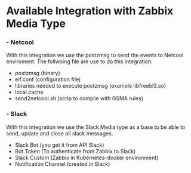 # Available Integration with Zabbix Media Type

### -  Netcool

With this integration we use the postzmsg to send the events to Netcool enviroment. The follwoing file are use to do this integration:

- postzmsg (binary)
- eif.conf (configuration file)
- libraries needed to execute postzmsg (example libfreebl3.so)
- local.cache
- send2netcool.sh (scrip to complie with GSMA rules)

### -  Slack

With this integration we use the Slack Media type as a base to be able to send, update and close all slack messages.

- Slack Bot (you get it from API Slack)
- Bot Token (To authenticate from Zabbix to Slack)
- Slack Custom (Zabbix in Kubernetes-docker environment)
- Notification Channel (created in Slack)
